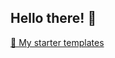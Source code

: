 ## Hello there! 👋

[🔰 My starter templates](https://github.com/stars/jcbhmr/lists/my-starter-templates)
